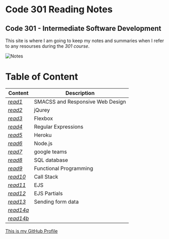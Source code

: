 

# Code 301 Reading Notes

## Code 301 - Intermediate Software Development

This site is where I am going to keep my notes and summaries when I refer to any resourses during the *301 course*.

![Notes](https://store-images.s-microsoft.com/image/apps.3179.13899725065627034.cde70839-621b-4895-8adf-f523b0117ad5.abc02c28-8d42-4aa4-b4d7-1c63ffe3992e?mode=scale&q=90&h=300&w=300)

# Table of Content

 | Content      | Description
------------      | ------------
*[read1](https://sondos-braim.github.io/reading-notes301/read01)* | SMACSS and Responsive Web Design
*[read2](https://sondos-braim.github.io/reading-notes301/read02)* | jQurey
*[read3](https://sondos-braim.github.io/reading-notes301/read03)* | Flexbox
*[read4](https://sondos-braim.github.io/reading-notes301/read04)* | Regular Expressions
*[read5](https://sondos-braim.github.io/reading-notes301/read05)* | Heroku
*[read6](https://sondos-braim.github.io/reading-notes301/read06)* | Node.js
*[read7](https://sondos-braim.github.io/reading-notes301/read07)* |google teams
*[read8](https://sondos-braim.github.io/reading-notes301/read08)* |SQL database
*[read9](https://sondos-braim.github.io/reading-notes301/read09)* | Functional Programming
*[read10](https://sondos-braim.github.io/reading-notes301/read10)* | Call Stack
*[read11](https://sondos-braim.github.io/reading-notes301/read11)* | EJS
*[read12](https://sondos-braim.github.io/reading-notes301/read12)* | EJS Partials
*[read13](https://sondos-braim.github.io/reading-notes301/read13)* | Sending form data
*[read14a](https://sondos-braim.github.io/reading-notes301/read14a)* | 
*[read14b](https://sondos-braim.github.io/reading-notes301/read14b)* |


[This is my GitHub Profile](https://github.com/Sondos-Braim) 
